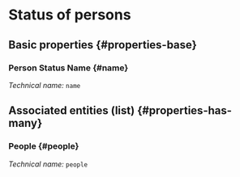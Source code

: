 # Status of persons
<!--- THIS FILE IS GENERATED PLEASE DO NOT EDIT IT DIRECTLY --->



<OH code="personState"/>


## Basic properties {#properties-base}

### Person Status Name {#name}



*Technical name:* ```name```
<PH code="personState:name"/>




## Associated entities (list) {#properties-has-many}

### People {#people}



*Technical name:* ```people```
<PH code="personState:people"/>




